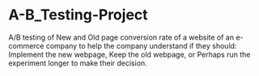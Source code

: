 # A-B_Testing-Project

A/B testing of New and Old page conversion rate of a website of an e-commerce company to help the company understand if they should:
Implement the new webpage,
Keep the old webpage, or
Perhaps run the experiment longer to make their decision.
